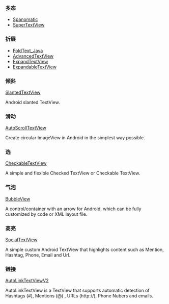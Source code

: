 ### 多态
* [Spanomatic](https://github.com/grivos/Spanomatic)
* [SuperTextView](https://github.com/chenBingX/SuperTextView)
### 折展
* [FoldText_Java](https://github.com/zzh12138/FoldText_Java)
* [AdvancedTextView](https://github.com/devilist/AdvancedTextView)
* [ExpandTextView](https://github.com/lcodecorex/ExpandTextView) 
* [ExpandableTextView](https://github.com/MZCretin/ExpandableTextView)
### 倾斜
[SlantedTextView](https://github.com/HeZaiJin/SlantedTextView)

Android slanted TextView.
### 滑动
[AutoScrollTextView](https://github.com/lopspower/AutoScrollTextView)

Create circular ImageView in Android in the simplest way possible.
### 选
[CheckableTextView](https://github.com/JDevZone/CheckableTextView)

A simple and flexible Checked TextView or Checkable TextView.
### 气泡
[BubbleView](https://github.com/cpiz/BubbleView)

A control/container with an arrow for Android, which can be fully customized by code or XML layout file.
### 高亮
[SocialTextView](https://github.com/hasankucuk/SocialTextView)

A simple custom Android TextView that highlights content such as Mention, Hashtag, Phone, Email and Url.
### 链接
[AutoLinkTextViewV2](https://github.com/armcha/AutoLinkTextViewV2)

AutoLinkTextView is a TextView that supports automatic detection of Hashtags (#), Mentions (@) , URLs (http://), Phone Nubers and emails.